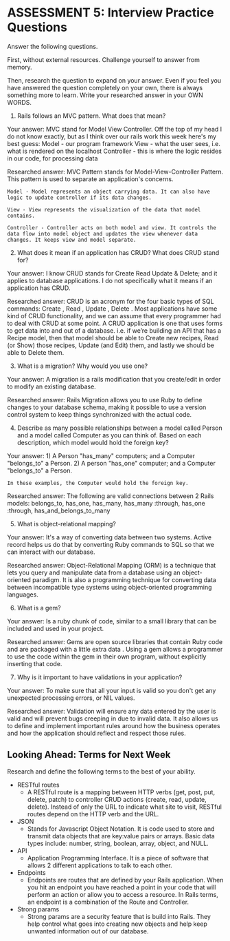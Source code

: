 # ASSESSMENT 5: Interview Practice Questions
Answer the following questions.

First, without external resources. Challenge yourself to answer from memory.

Then, research the question to expand on your answer. Even if you feel you have answered the question completely on your own, there is always something more to learn. Write your researched answer in your OWN WORDS.

1. Rails follows an MVC pattern. What does that mean?

  Your answer: MVC stand for Model View Controller.  Off the top of my head I do not know exactly, but as I think over our rails work this week here's my best guess:
    Model - our program framework
    View - what the user sees, i.e. what is rendered on the localhost
    Controller - this is where the logic resides in our code, for processing data

  Researched answer: MVC Pattern stands for Model-View-Controller Pattern. This pattern is used to separate an application's concerns.

    Model - Model represents an object carrying data. It can also have logic to update controller if its data changes.

    View - View represents the visualization of the data that model contains.

    Controller - Controller acts on both model and view. It controls the data flow into model object and updates the view whenever data changes. It keeps view and model separate.


2. What does it mean if an application has CRUD? What does CRUD stand for?

  Your answer: I know CRUD stands for Create Read Update & Delete; and it applies to database applications. I do not specifically what it means if an application has CRUD.

  Researched answer: CRUD is an acronym for the four basic types of SQL commands: Create , Read , Update , Delete . Most applications have some kind of CRUD functionality, and we can assume that every programmer had to deal with CRUD at some point. A CRUD application is one that uses forms to get data into and out of a database. i.e. if we’re building an API that has a Recipe model, then that model should be able to Create new recipes, Read (or Show) those recipes, Update (and Edit) them, and lastly we should be able to Delete them.


3. What is a migration? Why would you use one?

  Your answer: A migration is a rails modification that you create/edit in order to modify an existing database.

  Researched answer: Rails Migration allows you to use Ruby to define changes to your database schema, making it possible to use a version control system to keep things synchronized with the actual code.


4. Describe as many possible relationships between a model called Person and a model called Computer as you can think of. Based on each description, which model would hold the foreign key?

  Your answer:
    1) A Person "has_many" computers; and a Computer "belongs_to" a Person.
    2) A person "has_one" computer; and a Computer "belongs_to" a Person.

    In these examples, the Computer would hold the foreign key.

  Researched answer: The following are valid connections between 2 Rails models:
  belongs_to, has_one, has_many, has_many :through, has_one :through, has_and_belongs_to_many


5. What is object-relational mapping?

  Your answer: It's a way of converting data between two systems. Active record helps us do that by converting Ruby commands to SQL so that we can interact with our database.

  Researched answer: Object-Relational Mapping (ORM) is a technique that lets you query and manipulate data from a database using an object-oriented paradigm. It is also a programming technique for converting data between incompatible type systems using object-oriented programming languages.


6. What is a gem?

  Your answer: Is a ruby chunk of code, similar to a small library that can be included and used in your project.

  Researched answer: Gems are open source libraries that contain Ruby code and are packaged with a little extra data . Using a gem allows a programmer to use the code within the gem in their own program, without explicitly inserting that code.


7. Why is it important to have validations in your application?

  Your answer: To make sure that all your input is valid so you don't get any unexpected processing errors, or NIL values.

  Researched answer: Validation will ensure any data entered by the user is valid and will prevent bugs creeping in due to invalid data. It also allows us to define and implement important rules around how the business operates and how the application should reflect and respect those rules.


## Looking Ahead: Terms for Next Week

Research and define the following terms to the best of your ability.
- RESTful routes
    - A RESTful route is a mapping between HTTP verbs (get, post, put, delete, patch) to controller CRUD actions (create, read, update, delete). Instead of only the URL to indicate what site to visit, RESTful routes depend on the HTTP verb and the URL.
- JSON
    - Stands for Javascript Object Notation.  It is code used to store and transmit data objects that are key:value pairs or arrays. Basic data types include: number, string, boolean, array, object, and NULL.
- API
    - Application Programming Interface. It is a piece of software that allows 2 different applications to talk to each other.
- Endpoints
    - Endpoints are routes that are defined by your Rails application.  When you hit an endpoint you have reached a point in your code that will perform an action or allow you to access a resource. In Rails terms, an endpoint is a combination of the Route and Controller.
- Strong params
    - Strong params are a security feature that is build into Rails.  They help control what goes into creating new objects and help keep unwanted information out of our database.
